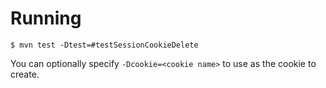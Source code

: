 # Running

```shell
$ mvn test -Dtest=#testSessionCookieDelete
```

You can optionally specify `-Dcookie=<cookie name>` to use <cookie name> as the cookie to create.